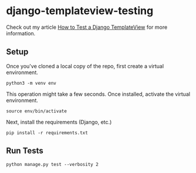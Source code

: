 # django-templateview-testing

Check out my article [How to Test a Django TemplateView](https://ianwaldron.com/blog/how-to-test-a-django-templateview/) for more information.

## Setup

Once you've cloned a local copy of the repo, first create a virtual environment.

```shell
python3 -m venv env
```

This operation might take a few seconds. Once installed, activate the virtual environment.

```shell
source env/bin/activate
```

Next, install the requirements (Django, etc.)

```shell
pip install -r requirements.txt
```

## Run Tests

```shell
python manage.py test --verbosity 2
```
